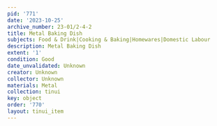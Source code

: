 ```yaml
---
pid: '771'
date: '2023-10-25'
archive_number: 23-01/2-4-2
title: Metal Baking Dish
subjects: Food & Drink|Cooking & Baking|Homewares|Domestic Labour
description: Metal Baking Dish
extent: '1'
condition: Good
date_unvalidated: Unknown
creator: Unknown
collector: Unknown
materials: Metal
collection: tinui
key: object
order: '770'
layout: tinui_item
---
```


